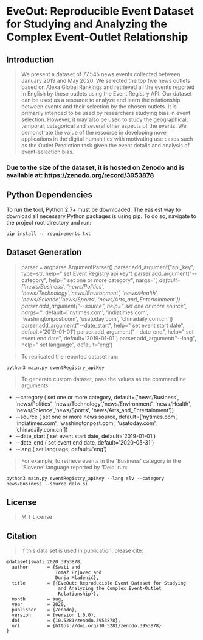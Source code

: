 # EveOut: Reproducible Event Dataset for Studying and Analyzing the Complex Event-Outlet Relationship

## Introduction

> We present a dataset of 77,545 news events collected between January 2019 and May 2020. We selected the top five news outlets based on Alexa Global Rankings and retrieved all the events reported in English by these outlets using the Event Registry API. Our dataset can be used as a resource to analyze and learn the relationship between events and their selection by the chosen outlets. It is primarily intended to be used by researchers studying bias in event selection. However, it may also be used to study the geographical, temporal, categorical and several other aspects of the events. We demonstrate the value of the resource in developing novel applications in the digital humanities with motivating use cases such as the Outlet Prediction task given the event details and analysis of event-selection bias.

### Due to the size of the dataset, it is hosted on Zenodo and is available at: https://zenodo.org/record/3953878

## Python Dependencies

To run the tool, Python 2.7+ must be downloaded.
The easiest way to download all necessary Python packages is using pip. To do so, navigate to the project root directory and run:
```
pip install -r requirements.txt
```

## Dataset Generation 

> parser = argparse.ArgumentParser()
    parser.add_argument("api_key", type=str, help="<Required> set Event Registry api key")
    parser.add_argument("--category", help="<Optional> set one or more category", nargs='*', default=['news/Business', 'news/Politics', 'news/Technology','news/Environment', 'news/Health', 'news/Science','news/Sports', 'news/Arts_and_Entertainment'])
    parser.add_argument("--source", help="<Optional> set one or more source", nargs='*', default=['nytimes.com', 'indiatimes.com', 'washingtonpost.com', 'usatoday.com', 'chinadaily.com.cn'])
    parser.add_argument("--date_start", help="<Optional> set event start date", default='2019-01-01')
    parser.add_argument("--date_end", help="<Optional> set event end date", default='2019-01-01')
    parser.add_argument("--lang", help="<Optional> set language", default='eng')

> To replicated the reported dataset run:
```
python3 main.py eventRegistry_apiKey
```

> To generate custom dataset, pass the values as the commandline arguments:
* --category (<Optional> set one or more category, default=['news/Business', 'news/Politics', 'news/Technology','news/Environment', 'news/Health', 'news/Science','news/Sports', 'news/Arts_and_Entertainment'])
* --source (<Optional> set one or more news source, default=['nytimes.com', 'indiatimes.com', 'washingtonpost.com', 'usatoday.com', 'chinadaily.com.cn'])
* --date_start (<Optional> set event start date, default='2019-01-01')
* --date_end (<Optional> set event end date, default='2020-05-31')
* --lang (<Optional> set language, default='eng')

> For example, to retrieve events in the 'Business' category in the 'Slovene' language reported by 'Delo' run:
```
python3 main.py eventRegistry_apiKey --lang slv --category news/Business --source delo.si
```
    
## License
> MIT License

## Citation
> If this data set is used in publication, please cite:
```
@dataset{swati_2020_3953878,
  author       = {Swati and
                  Tomaž Erjavec and
                  Dunja Mladenić},
  title        = {{EveOut: Reproducible Event Dataset for Studying 
                   and Analyzing the Complex Event-Outlet
                   Relationship}},
  month        = aug,
  year         = 2020,
  publisher    = {Zenodo},
  version      = {version 1.0.0},
  doi          = {10.5281/zenodo.3953878},
  url          = {https://doi.org/10.5281/zenodo.3953878}
}
```



